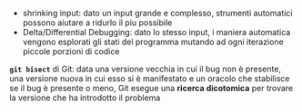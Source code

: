 - shrinking input: dato un input grande e complesso, strumenti automatici possono aiutare a ridurlo il piu possibile
- Delta/Differential Debugging: dato lo stesso input, i maniera automatica vengono esplorati  gli stati del programma mutando ad ogni iterazione piccole porzioni di codice

**`git bisect`** di Git: data una versione vecchia in cui il bug non è presente, una versione nuova in cui esso si è manifestato e un oracolo che stabilisce se il bug è presente o meno, Git esegue una **ricerca dicotomica** per trovare la versione che ha introdotto il problema